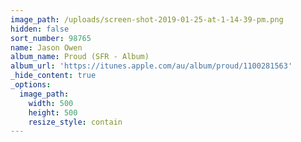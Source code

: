 ```yaml
---
image_path: /uploads/screen-shot-2019-01-25-at-1-14-39-pm.png
hidden: false
sort_number: 98765
name: Jason Owen
album_name: Proud (SFR - Album)
album_url: 'https://itunes.apple.com/au/album/proud/1100281563'
_hide_content: true
_options:
  image_path:
    width: 500
    height: 500
    resize_style: contain
---
```


